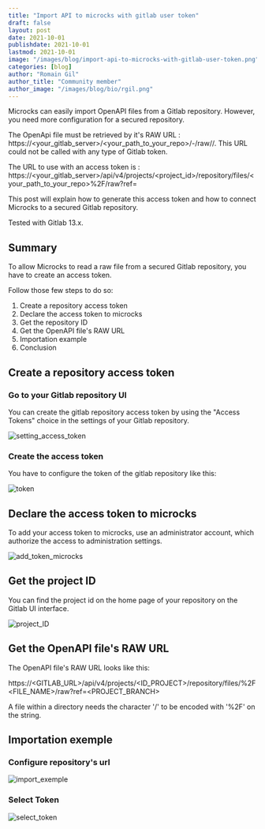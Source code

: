 ```yaml
---
title: "Import API to microcks with gitlab user token"
draft: false
layout: post
date: 2021-10-01
publishdate: 2021-10-01
lastmod: 2021-10-01
image: "/images/blog/import-api-to-microcks-with-gitlab-user-token.png"
categories: [blog]
author: "Romain Gil"
author_title: "Community member"
author_image: "/images/blog/bio/rgil.png"
---
```


Microcks can easily import OpenAPI files from a Gitlab repository. However, you need more configuration for a secured repository.

The OpenApi file must be retrieved by it's RAW URL : https://<your_gitlab_server>/<your_path_to_your_repo>/-/raw/<branch>/<file>. This URL could not be called with any type of Gitlab token.

The URL to use with an access token is : https://<your_gitlab_server>/api/v4/projects/<project_id>/repository/files/<your_path_to_your_repo>%2F<file>/raw?ref=<branch>

This post will explain how to generate this access token and how to connect Microcks to a secured Gitlab repository.

Tested with Gitlab 13.x.
## Summary

To allow Microcks to read a raw file from a secured Gitlab repository, you have to create an access token.

Follow those few steps to do so:

1. Create a repository access token
2. Declare the access token to microcks
3. Get the repository ID
4. Get the OpenAPI file's RAW URL
5. Importation example
6. Conclusion

## Create a repository access token

### Go to your Gitlab repository UI

You can create the gitlab repository access token by using the "Access Tokens" choice in the settings of your Gitlab repository.

![setting_access_token](/images/blog/import-api-with-gitlab-private-repo-setting_access_token.jpg)

### Create the access token

You have to configure the token of the gitlab repository like this:

![token](/images/blog/import-api-with-gitlab-private-repo-token.jpg)

## Declare the access token to microcks

To add your access token to microcks, use an administrator account, which authorize the access to administration settings.

![add_token_microcks](/images/blog/import-api-with-gitlab-private-repo-add_token_microcks.jpg)

## Get the project ID

You can find the project id on the home page of your repository on the Gitlab UI interface.

![project_ID](/images/blog/import-api-with-gitlab-private-repo-project_ID.jpg)

## Get the OpenAPI file's RAW URL

The OpenAPI file's RAW URL looks like this:

https://<GITLAB_URL>/api/v4/projects/<ID_PROJECT>/repository/files/<PATH>%2F<FILE_NAME>/raw?ref=<PROJECT_BRANCH>

A file within a directory needs the character '/' to be encoded with '%2F' on the <PATH> string.

## Importation exemple

### Configure repository's url

![import_exemple](/images/blog/import-api-with-gitlab-private-repo-import_exemple.jpg)

### Select Token

![select_token](/images/blog/import-api-with-gitlab-private-repo-select_token.jpg)
